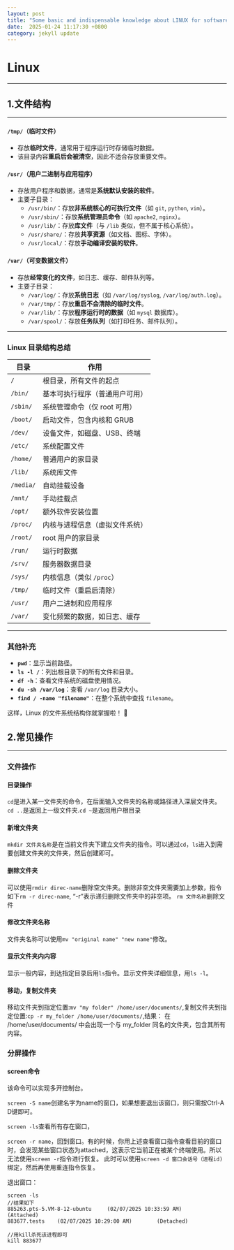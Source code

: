 ```yaml
---
layout: post
title: "Some basic and indispensable knowledge about LINUX for software engineer"
date:  2025-01-24 11:17:30 +0800
category: jekyll update
---
```

# Linux
***
## 1.文件结构
***
#### **`/tmp/`（临时文件）**
- 存放**临时文件**，通常用于程序运行时存储临时数据。
- 该目录内容**重启后会被清空**，因此不适合存放重要文件。

#### **`/usr/`（用户二进制与应用程序）**
- 存放用户程序和数据，通常是**系统默认安装的软件**。
- 主要子目录：
    - `/usr/bin/`：存放**非系统核心的可执行文件**（如 `git`, `python`, `vim`）。
    - `/usr/sbin/`：存放**系统管理员命令**（如 `apache2`, `nginx`）。
    - `/usr/lib/`：存放**库文件**（与 `/lib` 类似，但不属于核心系统）。
    - `/usr/share/`：存放**共享资源**（如文档、图标、字体）。
    - `/usr/local/`：存放**手动编译安装的软件**。

#### **`/var/`（可变数据文件）**
- 存放**经常变化的文件**，如日志、缓存、邮件队列等。
- 主要子目录：
    - `/var/log/`：存放**系统日志**（如 `/var/log/syslog`, `/var/log/auth.log`）。
    - `/var/tmp/`：存放**重启不会清除的临时文件**。
    - `/var/lib/`：存放**程序运行时的数据**（如 `mysql` 数据库）。
    - `/var/spool/`：存放**任务队列**（如打印任务、邮件队列）。

---
### **Linux 目录结构总结**
| 目录 | 作用 |
|------|------|
| `/` | 根目录，所有文件的起点 |
| `/bin/` | 基本可执行程序（普通用户可用） |
| `/sbin/` | 系统管理命令（仅 root 可用） |
| `/boot/` | 启动文件，包含内核和 GRUB |
| `/dev/` | 设备文件，如磁盘、USB、终端 |
| `/etc/` | 系统配置文件 |
| `/home/` | 普通用户的家目录 |
| `/lib/` | 系统库文件 |
| `/media/` | 自动挂载设备 |
| `/mnt/` | 手动挂载点 |
| `/opt/` | 额外软件安装位置 |
| `/proc/` | 内核与进程信息（虚拟文件系统） |
| `/root/` | root 用户的家目录 |
| `/run/` | 运行时数据 |
| `/srv/` | 服务器数据目录 |
| `/sys/` | 内核信息（类似 `/proc`） |
| `/tmp/` | 临时文件（重启后清除） |
| `/usr/` | 用户二进制和应用程序 |
| `/var/` | 变化频繁的数据，如日志、缓存 |

---
### **其他补充**
- **`pwd`**：显示当前路径。
- **`ls -l /`**：列出根目录下的所有文件和目录。
- **`df -h`**：查看文件系统的磁盘使用情况。
- **`du -sh /var/log`**：查看 `/var/log` 目录大小。
- **`find / -name "filename"`**：在整个系统中查找 `filename`。

这样，Linux 的文件系统结构你就掌握啦！ 🚀

## 2.常见操作
***
### 文件操作
#### 目录操作
`cd`是进入某一文件夹的命令，在后面输入文件夹的名称或路径进入深层文件夹。`cd ..`是返回上一级文件夹.`cd ~`是返回用户根目录
#### 新增文件夹
`mkdir 文件夹名称`是在当前文件夹下建立文件夹的指令。可以通过`cd`，`ls`进入到需要创建文件夹的文件夹，然后创建即可。
#### 删除文件夹
可以使用`rmdir direc-name`删除空文件夹。删除非空文件夹需要加上参数，指令如下`rm -r direc-name`, “-r”表示递归删除文件夹中的非空项。 `rm 文件名称`删除文件
#### 修改文件夹名称
文件夹名称可以使用`mv "original name" "new name"`修改。
#### 显示文件夹内内容
显示一般内容，到达指定目录后用`ls`指令。显示文件夹详细信息，用`ls -l`。
#### 移动，复制文件夹
移动文件夹到指定位置:`mv "my folder" /home/user/documents/`,复制文件夹到指定位置:`cp -r my_folder /home/user/documents/`,结果： 在 /home/user/documents/ 中会出现一个与 my_folder 同名的文件夹，包含其所有内容。
### 分屏操作
#### screen命令
该命令可以实现多开控制台。

`screen -S name`创建名字为name的窗口，如果想要退出该窗口，则只需按Ctrl-A D键即可。

`screen -ls`查看所有存在窗口，

`screen -r name`，回到窗口。有的时候，你用上述查看窗口指令查看目前的窗口时，会发现某些窗口状态为attached，这表示它当前正在被某个终端使用。所以无法使用`screen -r`指令进行恢复。
此时可以使用`screen -d 窗口会话号（进程id)`绑定，然后再使用重连指令恢复。

退出窗口：
```
screen -ls 
//结果如下
885263.pts-5.VM-8-12-ubuntu     (02/07/2025 10:33:59 AM)        (Attached)
883677.tests    (02/07/2025 10:29:00 AM)        (Detached)

//用kill杀死该进程即可
kill 883677
```
